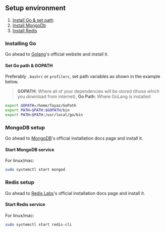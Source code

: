 ## Setup environment

1. [Install Go & set path](#installing-go)
2. [Install MongoDb](#mongodb-setup)
3. [Install Redis](#redis-setup)

### Installing Go

Go ahead to [Golang](https://golang.org/doc/install)'s official website and install it.

#### Set Go path & GOPATH

Preferably `.bashrc` or `profilerc`, set path variables as shown in the example below.

> **GOPATH**: Where all of your dependencies will be stored (those which you download from internet),
> **Go Path**: Where GoLang is installed

```bash
export GOPATH=/home/fayaz/GoPath
export PATH=$PATH:$GOPATH/bin
export PATH=$PATH:/usr/local/go/bin
```

### MongoDB setup

Go ahead to [MongoDB](https://docs.mongodb.com/manual/installation/)'s official installation docs page and install it.

#### Start MongoDB service

For linux/mac:

```bash
sudo systemctl start mongod
```

### Redis setup

Go ahead to [Redis Labs](https://redis.io/download)'s official installation docs page and install it.

#### Start Redis service

For linux/mac:

```bash
sudo systemctl start redis-cli
```
